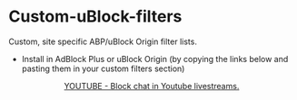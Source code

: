 # Custom-uBlock-filters
Custom, site specific ABP/uBlock Origin filter lists.

- Install in AdBlock Plus or uBlock Origin (by copying the links below and pasting them in your custom filters section)

<p align="center">
<a href="https://raw.githubusercontent.com/Betsy25/Custom-uBlock-filters/master/Youtube-Block_livestream_chat.txt">YOUTUBE - Block chat in Youtube livestreams.</a>
</p>
